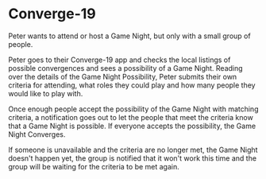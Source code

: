 # Converge-19

Peter wants to attend or host a Game Night, but only with a small group of people. 

Peter goes to their Converge-19 app and checks the local listings of possible convergences and sees a possibility of a Game Night. Reading over the details of the Game Night Possibility, Peter submits their own criteria for attending, what roles they could play and how many people they would like to play with. 

Once enough people accept the possibility of the Game Night with matching criteria, a notification goes out to let the people that meet the criteria know that a Game Night is possible. If everyone accepts the possibility, the Game Night Converges. 

If someone is unavailable and the criteria are no longer met, the Game Night doesn't happen yet, the group is notified that it won't work this time and the group will be waiting for the criteria to be met again. 
